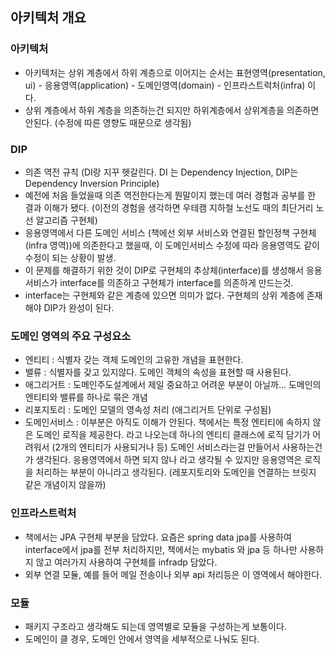 ## 아키텍처 개요
### 아키텍처
- 아키텍처는 상위 계층에서 하위 계층으로 이어지는 순서는 표현영역(presentation, ui) - 응용영역(application) - 도메인영역(domain) - 인프라스트럭처(infra) 이다.
- 상위 계층에서 하위 계층을 의존하는건 되지만 하위계층에서 상위계층을 의존하면 안된다. (수정에 따른 영향도 때문으로 생각됨)
### DIP
- 의존 역전 규칙 (DI랑 지꾸 헷갈린다. DI 는 Dependency Injection, DIP는 Dependency Inversion Principle)
- 예전에 처음 들었을때 의존 역전한다는게 뭔말이지 했는데 여러 경험과 공부를 한 결과 이해가 됐다. (이전의 경험을 생각하면 우테캠 지하철 노선도 때의 최단거리 노선 알고리즘 구현체)
- 응용영역에서 다른 도메인 서비스 (책에선 외부 서비스와 연결된 할인정책 구현체 (infra 영역))에 의존한다고 했을때, 이 도메인서비스 수정에 따라 응용영역도 같이 수정이 되는 상황이 발생.
- 이 문제를 해결하기 위한 것이 DIP로 구현체의 추상체(interface)를 생성해서 응용서비스가 interface를 의존하고 구현체가 interface를 의존하게 만드는것.
- interface는 구현체와 같은 계층에 있으면 의미가 없다. 구현체의 상위 계층에 존재해야 DIP가 완성이 된다.
### 도메인 영역의 주요 구성요소
- 엔티티 : 식별자 갖는 객체 도메인의 고유한 개념을 표현한다.
- 밸류 : 식별자를 갖고 있지않다. 도메인 객체의 속성을 표현할 때 사용된다.
- 애그리거트 : 도메인주도설계에서 제일 중요하고 어려운 부분이 아닐까... 도메인의 엔티티와 밸류를 하나로 묶은 개념
- 리포지토리 : 도메인 모델의 영속성 처리 (애그리거트 단위로 구성됨)
- 도메인서비스 : 이부분은 아직도 이해가 안된다. 책에서는 특정 엔티티에 속하지 않은 도메인 로직을 제공한다. 라고 나오는데 하나의 엔티티 클래스에 로직 담기가 어려워서 (2개의 엔티티가 사용되거나 등) 
도메인 서비스라는걸 만들어서 사용하는건가 생각된다. 응용영역에서 하면 되지 않나 라고 생각될 수 있지만 응용영역은 로직을 처리하는 부분이 아니라고 생각된다. (레포지토리와 도메인을 연결하는 브릿지 같은 개념이지 않을까)
### 인프라스트럭처
- 책에서는 JPA 구현체 부분을 담았다. 요즘은 spring data jpa를 사용하여 interface에서 jpa를 전부 처리하지만, 책에서는 mybatis 와 jpa 등 하나만 사용하지 않고 여러가지 사용하여 구현체를 infradp 담았다.
- 외부 연결 모듈, 예를 들어 메일 전송이나 외부 api 처리등은 이 영역에서 해야한다.
### 모듈
- 패키지 구조라고 생각해도 되는데 영역별로 모듈을 구성하는게 보통이다.
- 도메인이 클 경우, 도메인 안에서 영역을 세부적으로 나눠도 된다.
